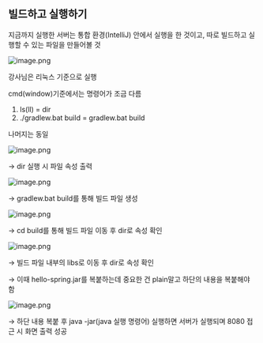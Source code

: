 ## 빌드하고 실행하기

지금까지 실행한 서버는 통합 환경(IntelliJ) 안에서 실행을 한 것이고, 따로 빌드하고 실행할 수 있는 파일을 만들어볼 것

![image.png](https://github.com/user-attachments/assets/10c1424c-102d-4b95-9ad0-3e00cd2073d8)

강사님은 리눅스 기준으로 실행

cmd(window)기준에서는 명령어가 조금 다름

1. ls(ll) = dir
2. ./gradlew.bat build = gradlew.bat build

나머지는 동일

![image.png](https://github.com/user-attachments/assets/117919da-4ad2-4713-9341-aa0758212c7b)

→ dir 실행 시 파일 속성 출력

![image.png](https://github.com/user-attachments/assets/d7690f9a-ecfd-451d-93a6-6870927fa5e4)

→ gradlew.bat build를 통해 빌드 파일 생성

![image.png](https://github.com/user-attachments/assets/a0806ff4-e5e5-4f18-8618-ae66615d4e27)

→ cd build를 통해 빌드 파일 이동 후 dir로 속성 확인

![image.png](https://github.com/user-attachments/assets/cf4638b8-1af7-47c6-ac09-fa9fa87bc2cd)

→ 빌드 파일 내부의 libs로 이동 후 dir로 속성 확인

→ 이때 hello-spring.jar를 복붙하는데 중요한 건 plain말고 하단의 내용을 복붙해야 함

![image.png](https://github.com/user-attachments/assets/9edf45c1-e72c-43ec-a9cf-c652b5bd8913)

→ 하단 내용 복붙 후 java -jar(java 실행 명령어) 실행하면 서버가 실행되며 8080 접근 시 화면 출력 성공